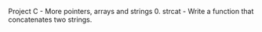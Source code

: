 Project C - More pointers, arrays and strings
0. strcat - Write a function that concatenates two strings.

